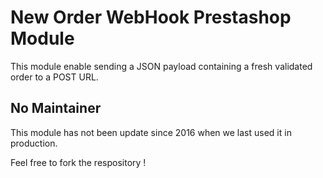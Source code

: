 # New Order WebHook Prestashop Module

This module enable sending a JSON payload containing a fresh validated order to a POST URL.

## No Maintainer

This module has not been update since 2016 when we last used it in production.

Feel free to fork the respository !
